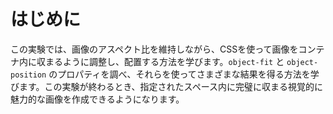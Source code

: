 # はじめに

この実験では、画像のアスペクト比を維持しながら、CSSを使って画像をコンテナ内に収まるように調整し、配置する方法を学びます。`object-fit` と `object-position` のプロパティを調べ、それらを使ってさまざまな結果を得る方法を学びます。この実験が終わるとき、指定されたスペース内に完璧に収まる視覚的に魅力的な画像を作成できるようになります。
